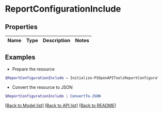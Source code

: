 # ReportConfigurationInclude
## Properties

Name | Type | Description | Notes
------------ | ------------- | ------------- | -------------

## Examples

- Prepare the resource
```powershell
$ReportConfigurationInclude = Initialize-PSOpenAPIToolsReportConfigurationInclude 
```

- Convert the resource to JSON
```powershell
$ReportConfigurationInclude | ConvertTo-JSON
```

[[Back to Model list]](../README.md#documentation-for-models) [[Back to API list]](../README.md#documentation-for-api-endpoints) [[Back to README]](../README.md)

